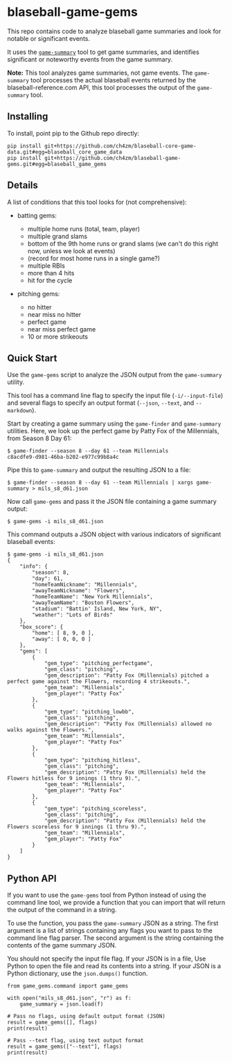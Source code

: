 # blaseball-game-gems

This repo contains code to analyze blaseball game summaries
and look for notable or significant events.

It uses the [`game-summary`](https://github.com/ch4zm/blaseball-game-summary)
tool to get game summaries, and identifies significant or noteworthy
events from the game summary.

**Note:** This tool analyzes game summaries, not game events. The `game-summary` tool
processes the actual blaseball events returned by the blaseball-reference.com API,
this tool processes the output of the `game-summary` tool.

## Installing

To install, point pip to the Github repo directly:

```
pip install git+https://github.com/ch4zm/blaseball-core-game-data.git#egg=blaseball_core_game_data
pip install git+https://github.com/ch4zm/blaseball-game-gems.git#egg=blaseball_game_gems
```

## Details

A list of conditions that this tool looks for (not comprehensive):

* batting gems:

    * multiple home runs (total, team, player)
    * multiple grand slams
    * bottom of the 9th home runs or grand slams (we can't do this right now, unless we look at events)
    * (record for most home runs in a single game?)
    * multiple RBIs
    * more than 4 hits
    * hit for the cycle

* pitching gems:

    * no hitter
    * near miss no hitter
    * perfect game
    * near miss perfect game
    * 10 or more strikeouts

## Quick Start

Use the `game-gems` script to analyze the JSON output from the
`game-summary` utility.

This tool has a command line flag to specify the input file (`-i/--input-file`)
and several flags to specify an output format (`--json`, `--text`, and `--markdown`).

Start by creating a game summary using the `game-finder` and `game-summary`
utilities. Here, we look up the perfect game by Patty Fox of the Millennials,
from Season 8 Day 61:

```
$ game-finder --season 8 --day 61 --team Millennials
c8acdfe9-d981-46ba-b202-e977c99b8a4c
```

Pipe this to `game-summary` and output the resulting JSON to a file:

```
$ game-finder --season 8 --day 61 --team Millennials | xargs game-summary > mils_s8_d61.json
```

Now call `game-gems` and pass it the JSON file containing a game summary output:

```text
$ game-gems -i mils_s8_d61.json
```

This command outputs a JSON object with various indicators of significant blaseball events:

```text
$ game-gems -i mils_s8_d61.json
{
    "info": {
        "season": 8,
        "day": 61,
        "homeTeamNickname": "Millennials",
        "awayTeamNickname": "Flowers",
        "homeTeamName": "New York Millennials",
        "awayTeamName": "Boston Flowers",
        "stadium": "Battin' Island, New York, NY",
        "weather": "Lots of Birds"
    },
    "box_score": {
        "home": [ 8, 9, 0 ],
        "away": [ 0, 0, 0 ]
    },
    "gems": [
        {
            "gem_type": "pitching_perfectgame",
            "gem_class": "pitching",
            "gem_description": "Patty Fox (Millennials) pitched a perfect game against the Flowers, recording 4 strikeouts.",
            "gem_team": "Millennials",
            "gem_player": "Patty Fox"
        },
        {
            "gem_type": "pitching_lowbb",
            "gem_class": "pitching",
            "gem_description": "Patty Fox (Millennials) allowed no walks against the Flowers.",
            "gem_team": "Millennials",
            "gem_player": "Patty Fox"
        },
        {
            "gem_type": "pitching_hitless",
            "gem_class": "pitching",
            "gem_description": "Patty Fox (Millennials) held the Flowers hitless for 9 innings (1 thru 9).",
            "gem_team": "Millennials",
            "gem_player": "Patty Fox"
        },
        {
            "gem_type": "pitching_scoreless",
            "gem_class": "pitching",
            "gem_description": "Patty Fox (Millennials) held the Flowers scoreless for 9 innings (1 thru 9).",
            "gem_team": "Millennials",
            "gem_player": "Patty Fox"
        }
    ]
}
```

## Python API

If you want to use the `game-gems` tool from Python instead of
using the command line tool, we provide a function that you can
import that will return the output of the command in a string.

To use the function, you pass the `game-summary` JSON as a string.
The first argument is a list of strings containing any flags you
want to pass to the command line flag parser. The second argument
is the string containing the contents of the game summary JSON.

You should not specify the input file flag. If your JSON is in a file,
Use Python to open the file and read its contents into a string.
If your JSON is a Python dictionary, use the `json.dumps()` function.

```
from game_gems.command import game_gems

with open("mils_s8_d61.json", "r") as f:
    game_summary = json.load(f)

# Pass no flags, using default output format (JSON)
result = game_gems([], flags)
print(result)

# Pass --text flag, using text output format
result = game_gems(["--text"], flags)
print(result)
```

